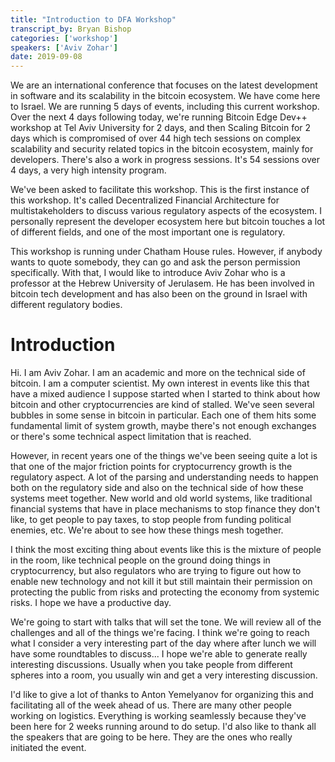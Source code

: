 ```yaml
---
title: "Introduction to DFA Workshop"
transcript_by: Bryan Bishop
categories: ['workshop']
speakers: ['Aviv Zohar']
date: 2019-09-08
---
```

We are an international conference that focuses on the latest development in software and its scalability in the bitcoin ecosystem. We have come here to Israel. We are running 5 days of events, including this current workshop. Over the next 4 days following today, we're running Bitcoin Edge Dev++ workshop at Tel Aviv University for 2 days, and then Scaling Bitcoin for 2 days which is compromised of over 44 high tech sessions on complex scalability and security related topics in the bitcoin ecosystem, mainly for developers. There's also a work in progress sessions. It's 54 sessions over 4 days, a very high intensity program.

We've been asked to facilitate this workshop. This is the first instance of this workshop. It's called Decentralized Financial Architecture for multistakeholders to discuss various regulatory aspects of the ecosystem. I personally represent the developer ecosystem here but bitcoin touches a lot of different fields, and one of the most important one is regulatory.

This workshop is running under Chatham House rules. However, if anybody wants to quote somebody, they can go and ask the person permission specifically. With that, I would like to introduce Aviv Zohar who is a professor at the Hebrew University of Jerulasem. He has been involved in bitcoin tech development and has also been on the ground in Israel with different regulatory bodies.

# Introduction

Hi. I am Aviv Zohar. I am an academic and more on the technical side of bitcoin. I am a computer scientist. My own interest in events like this that have a mixed audience I suppose started when I started to think about how bitcoin and other cryptocurrencies are kind of stalled. We've seen several bubbles in some sense in bitcoin in particular. Each one of them hits some fundamental limit of system growth, maybe there's not enough exchanges or there's some technical aspect limitation that is reached.

However, in recent years one of the things we've been seeing quite a lot is that one of the major friction points for cryptocurrency growth is the regulatory aspect. A lot of the parsing and understanding needs to happen both on the regulatory side and also on the technical side of how these systems meet together. New world and old world systems, like traditional financial systems that have in place mechanisms to stop finance they don't like, to get people to pay taxes, to stop people from funding political enemies, etc. We're about to see how these things mesh together.

I think the most exciting thing about events like this is the mixture of people in the room, like technical people on the ground doing things in cryptocurrency, but also regulators who are trying to figure out how to enable new technology and not kill it but still maintain their permission on protecting the public from risks and protecting the economy from systemic risks. I hope we have a productive day.

We're going to start with talks that will set the tone. We will review all of the challenges and all of the things we're facing. I think we're going to reach what I consider a very interesting part of the day where after lunch we will have some roundtables to discuss... I hope we're able to generate really interesting discussions. Usually when you take people from different spheres into a room, you usually win and get a very interesting discussion.

I'd like to give a lot of thanks to Anton Yemelyanov for organizing this and facilitating all of the week ahead of us. There are many other people working on logistics. Everything is working seamlessly because they've been here for 2 weeks running around to do setup. I'd also like to thank all the speakers that are going to be here. They are the ones who really initiated the event.

